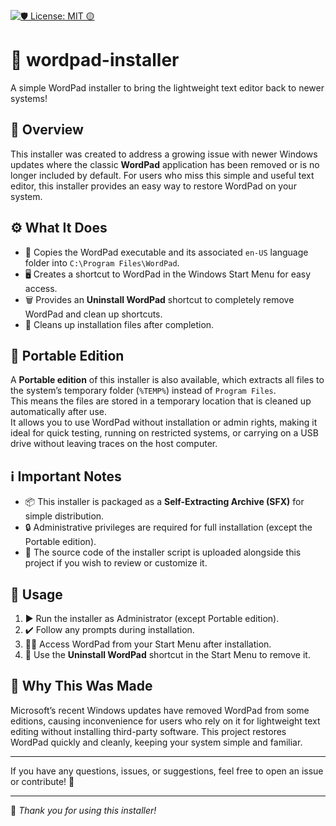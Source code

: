 [![🛡️ License: MIT 🟡](https://img.shields.io/badge/License-MIT-yellow.svg)](https://opensource.org/licenses/MIT)

# 📝 wordpad-installer
A simple WordPad installer to bring the lightweight text editor back to newer systems!

## 🚀 Overview

This installer was created to address a growing issue with newer Windows updates where the classic **WordPad** application has been removed or is no longer included by default. For users who miss this simple and useful text editor, this installer provides an easy way to restore WordPad on your system.

## ⚙️ What It Does

- 📂 Copies the WordPad executable and its associated `en-US` language folder into `C:\Program Files\WordPad`.
- 🖥️ Creates a shortcut to WordPad in the Windows Start Menu for easy access.
- 🗑️ Provides an **Uninstall WordPad** shortcut to completely remove WordPad and clean up shortcuts.
- 🧹 Cleans up installation files after completion.

## 🧳 Portable Edition

A **Portable edition** of this installer is also available, which extracts all files to the system’s temporary folder (`%TEMP%`) instead of `Program Files`.  
This means the files are stored in a temporary location that is cleaned up automatically after use.  
It allows you to use WordPad without installation or admin rights, making it ideal for quick testing, running on restricted systems, or carrying on a USB drive without leaving traces on the host computer.

## ℹ️ Important Notes

- 📦 This installer is packaged as a **Self-Extracting Archive (SFX)** for simple distribution.
- 🔒 Administrative privileges are required for full installation (except the Portable edition).
- 📜 The source code of the installer script is uploaded alongside this project if you wish to review or customize it.

## 🎯 Usage

1. ▶️ Run the installer as Administrator (except Portable edition).
2. ✔️ Follow any prompts during installation.
3. 🏃‍♂️ Access WordPad from your Start Menu after installation.
4. 🧹 Use the **Uninstall WordPad** shortcut in the Start Menu to remove it.

## 🤔 Why This Was Made

Microsoft’s recent Windows updates have removed WordPad from some editions, causing inconvenience for users who rely on it for lightweight text editing without installing third-party software. This project restores WordPad quickly and cleanly, keeping your system simple and familiar.

---

If you have any questions, issues, or suggestions, feel free to open an issue or contribute! 💬

---

🙏 *Thank you for using this installer!*
